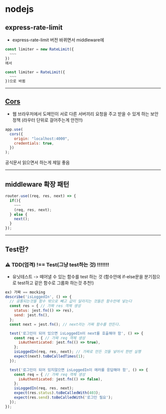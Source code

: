 # nodejs

## express-rate-limit

- express-rate-limit 버전 바뀌면서 middleware에

```js
const limiter = new RateLimit({
  ~~~
})
에서

const limiter = RateLimit({
  ~~~
})으로 바뀜
```

---

## <a href='https://www.npmjs.com/package/cors'>Cors</a>

- 웹 브라우저에서 도메인이 서로 다른 서버끼리 요청을 주고 받을 수 있게 하는 보안 정책 (라우터 단위로 걸어주는게 안전!!)

```js
app.use(
  cors({
    origin: "localhost:4000",
    credentials: true,
  })
);
```

공식문서 읽으면서 하는게 제일 좋음

---

## middleware 확장 패턴

```js
router.use((req, res, next) => {
  if(){
    ~~~
    (req, res, next);
  } else {
    next();
  }
});

```

---

## Test란?

### ⚠️ TDD(엄격) !== Test(그냥 test하는 것) !!!!!!!

- 유닛테스트 -> 떼어낼 수 있는 함수를 test 하는 것 (함수안에 if-else문을 분기점으로 test하고 같은 함수로 그룹화 하는것 추천!)

```js
ex) 가짜 == mocking
describe('isLoggedIn', () => {
  // 공통되는것들 함수 밖으로 빼고 값이 달라지는 것들은 함수안에 넣는다
  const res = { // 가짜 res 객체 생성
    status: jest.fn(() => res),
    send: jest.fn(),
  };
  const next = jest.fn(); // next라는 가짜 함수를 만든다.

  test('로그인이 되어 있으면 isLoggedIn이 next를 호출해야 함', () => {
    const req = { // 가짜 req 객체 생성
      isAuthenticated: jest.fn(() => true),
    };
    isLoggedIn(req, res, next); // 가짜로 만든 것들 넣어서 한번 실행
    expect(next).toBeCalledTimes(1);
  });

  test('로그인이 되어 있지않으면 isLoggedIn이 에러를 응답해야 함', () => {
    const req = { // 가짜 req 객체 생성
      isAuthenticated: jest.fn(() => false),
    };
    isLoggedIn(req, res, next);
    expect(res.status).toBeCalledWith(403);
    expect(res.send).toBeCalledWith('로그인 필요');
  });
});
```
